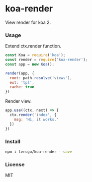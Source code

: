 # koa-render
View render for koa 2.

### Usage
Extend ctx.render function.
```js
const Koa = require('koa');
const render = require('koa-render');
const app = new Koa();

render(app, {
  root: path.resolve('views'),
  ext: 'tpl',
  cache: true
})
```

Render view.
```js
app.use((ctx, next) => {
  ctx.render('index', {
    msg: 'Hi, it works.'
  })
})
```

### Install
```sh
npm i tvrcgo/koa-render --save
```

### License
MIT

